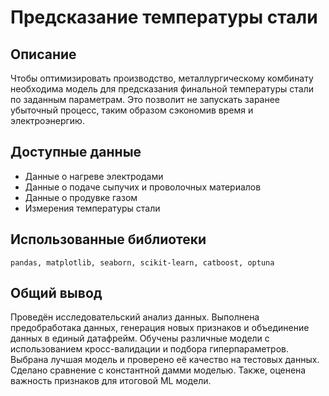 # Предсказание температуры стали

## Описание

Чтобы оптимизировать производство, металлургическому комбинату необходима модель для предсказания финальной температуры стали по заданным параметрам. Это позволит не запускать заранее убыточный процесс, таким образом сэкономив время и электроэнергию.

## Доступные данные

- Данные о нагреве электродами
- Данные о подаче сыпучих и проволочных материалов
- Данные о продувке газом
- Измерения температуры стали

## Использованные библиотеки

`pandas, matplotlib, seaborn, scikit-learn, catboost, optuna`

## Общий вывод

Проведён исследовательский анализ данных. Выполнена предобработака данных, генерация новых признаков и объединение данных в единый датафрейм. Обучены различные модели с использованием кросс-валидации и подбора гиперпараметров. Выбрана лучшая модель и проверено её качество на тестовых данных. Сделано сравнение с константной дамми моделью. Также, оценена важность признаков для итоговой ML модели.